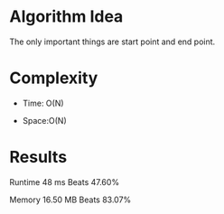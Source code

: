 # Algorithm Idea

The only important things are start point and end point.

# Complexity

- Time: O(N)

- Space:O(N)

# Results

Runtime
48
ms
Beats
47.60%

Memory
16.50
MB
Beats
83.07%
